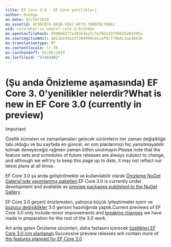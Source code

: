 ```yaml
---
title: EF Core 3.0 - EF Core yenilikleri
author: divega
ms.date: 02/19/2019
ms.assetid: 8C90C074-0A5B-4567-AF79-799B7BC78062
uid: core/what-is-new/ef-core-3.0/index
ms.openlocfilehash: 9490b0377a383e3ea7c7e70da33799b25e04395a
ms.sourcegitcommit: a013e243a14f384999ceccaf9c779b8c1ae3b936
ms.translationtype: MT
ms.contentlocale: tr-TR
ms.lasthandoff: 03/06/2019
ms.locfileid: "57463402"
---
```

# <a name="what-is-new-in-ef-core-30-currently-in-preview"></a><span data-ttu-id="21d5c-102">(Şu anda Önizleme aşamasında) EF Core 3. 0'yenilikler nelerdir?</span><span class="sxs-lookup"><span data-stu-id="21d5c-102">What is new in EF Core 3.0 (currently in preview)</span></span>

> [!IMPORTANT]
> <span data-ttu-id="21d5c-103">Özellik kümeleri ve zamanlamaları gelecek sürümlerin her zaman değişikliğe tabi olduğu ve bu sayfada en güncel, en son planlarımızı hiç yansıtmayabilir tutmak deneyeceğiz rağmen zaman lütfen unutmayın.</span><span class="sxs-lookup"><span data-stu-id="21d5c-103">Please note that the feature sets and schedules of future releases are always subject to change, and although we will try to keep this page up to date, it may not reflect our latest plans at all times.</span></span>

<span data-ttu-id="21d5c-104">EF Core 3.0 şu anda geliştirilmekte ve kullanılabilir olarak [Önizleme NuGet Galerisi'nde yayımlanmış paketleri](https://www.nuget.org/packages/Microsoft.EntityFrameworkCore/).</span><span class="sxs-lookup"><span data-stu-id="21d5c-104">EF Core 3.0 is currently under development and available as [preview packages published to the NuGet Gallery](https://www.nuget.org/packages/Microsoft.EntityFrameworkCore/).</span></span> 

<span data-ttu-id="21d5c-105">EF Core 3.0 geçerli önizlemeleri, yalnızca küçük iyileştirmeler içerir ve [bozucu değişiklikler](xref:core/what-is-new/ef-core-3.0/breaking-changes) 3.0 gerisini hazırlığında yaptık.</span><span class="sxs-lookup"><span data-stu-id="21d5c-105">Current previews of EF Core 3.0 only include minor improvements and [breaking changes](xref:core/what-is-new/ef-core-3.0/breaking-changes) we have made in preparation for the rest of the 3.0 work.</span></span> 

<span data-ttu-id="21d5c-106">Art arda gelen Önizleme sürümleri, daha fazlasını içerecek [özellikleri EF Core 3.0 için planlanan](xref:core/what-is-new/ef-core-3.0/features).</span><span class="sxs-lookup"><span data-stu-id="21d5c-106">Successive preview releases will contain more of [the features planned for EF Core 3.0](xref:core/what-is-new/ef-core-3.0/features).</span></span>